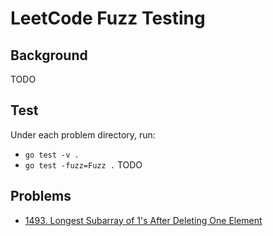 # LeetCode Fuzz Testing

## Background

TODO

## Test

Under each problem directory, run:

* `go test -v .`
* `go test -fuzz=Fuzz .` TODO

## Problems

* [1493. Longest Subarray of 1's After Deleting One Element](longest-subarray-of-1s-after-deleting-one-element)
